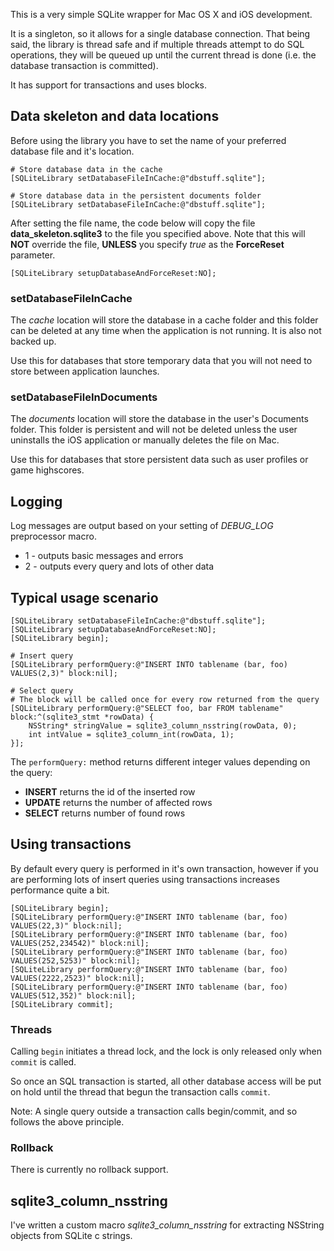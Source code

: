 This is a very simple SQLite wrapper for Mac OS X and iOS development.

It is a singleton, so it allows for a single database connection. That being said, the library is thread
safe and if multiple threads attempt to do SQL operations, they will be queued up until the current
thread is done (i.e. the database transaction is committed).

It has support for transactions and uses blocks.

## Data skeleton and data locations

Before using the library you have to set the name of your preferred database file and it's location.


    # Store database data in the cache
    [SQLiteLibrary setDatabaseFileInCache:@"dbstuff.sqlite"];
     
    # Store database data in the persistent documents folder
    [SQLiteLibrary setDatabaseFileInCache:@"dbstuff.sqlite"];

After setting the file name, the code below will copy the file **data_skeleton.sqlite3** to the file you specified above.
Note that this will **NOT** override the file, **UNLESS** you specify *true* as the **ForceReset** parameter.

    [SQLiteLibrary setupDatabaseAndForceReset:NO];

### setDatabaseFileInCache 

The *cache* location will store the database in a cache folder and this folder can be deleted at any time
when the application is not running. It is also not backed up.

Use this for databases that store temporary data that you will not need to store between application launches.

### setDatabaseFileInDocuments

The *documents* location will store the database in the user's Documents folder. This folder is persistent
and will not be deleted unless the user uninstalls the iOS application or manually deletes the file on Mac.

Use this for databases that store persistent data such as user profiles or game highscores.

## Logging

Log messages are output based on your setting of *DEBUG_LOG* preprocessor macro.

* 1 - outputs basic messages and errors
* 2 - outputs every query and lots of other data

## Typical usage scenario

    [SQLiteLibrary setDatabaseFileInCache:@"dbstuff.sqlite"];
    [SQLiteLibrary setupDatabaseAndForceReset:NO];
    [SQLiteLibrary begin];
    
    # Insert query
    [SQLiteLibrary performQuery:@"INSERT INTO tablename (bar, foo) VALUES(2,3)" block:nil];

    # Select query
    # The block will be called once for every row returned from the query
    [SQLiteLibrary performQuery:@"SELECT foo, bar FROM tablename" block:^(sqlite3_stmt *rowData) {
        NSString* stringValue = sqlite3_column_nsstring(rowData, 0);
        int intValue = sqlite3_column_int(rowData, 1);
    }];


The `performQuery:` method returns different integer values depending on the query:

* **INSERT** returns the id of the inserted row
* **UPDATE** returns the number of affected rows
* **SELECT** returns number of found rows

## Using transactions

By default every query is performed in it's own transaction, however if you are performing lots
of insert queries using transactions increases performance quite a bit.

    [SQLiteLibrary begin];
    [SQLiteLibrary performQuery:@"INSERT INTO tablename (bar, foo) VALUES(22,3)" block:nil];
    [SQLiteLibrary performQuery:@"INSERT INTO tablename (bar, foo) VALUES(252,234542)" block:nil];
    [SQLiteLibrary performQuery:@"INSERT INTO tablename (bar, foo) VALUES(252,5253)" block:nil];
    [SQLiteLibrary performQuery:@"INSERT INTO tablename (bar, foo) VALUES(2222,2523)" block:nil];
    [SQLiteLibrary performQuery:@"INSERT INTO tablename (bar, foo) VALUES(512,352)" block:nil];
    [SQLiteLibrary commit];

### Threads

Calling `begin` initiates a thread lock, and the lock is only released only when `commit` is called.

So once an SQL transaction is started, all other database access will be put on hold until the thread
that begun the transaction calls `commit`.

Note: A single query outside a transaction calls begin/commit, and so follows the above principle.

### Rollback

There is currently no rollback support.

## sqlite3\_column\_nsstring

I've written a custom macro *sqlite3_column_nsstring* for extracting NSString objects from SQLite c strings.
